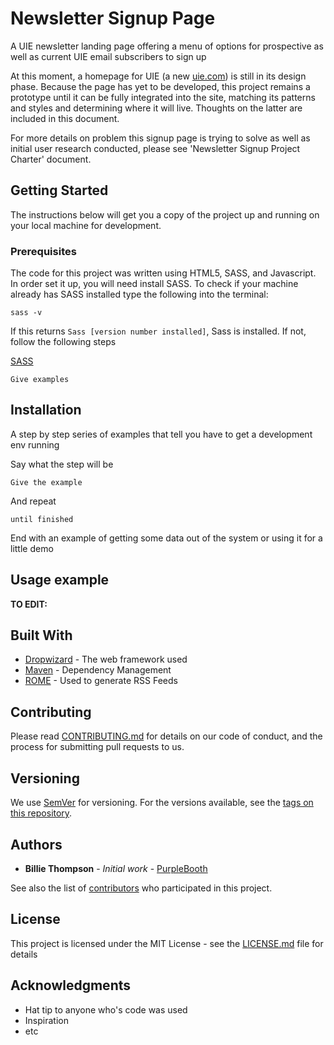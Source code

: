 # Newsletter Signup Page

A UIE newsletter landing page offering a menu of options for prospective as well as current UIE email subscribers to sign up

At this moment, a homepage for UIE (a new [uie.com](https://www.uie.com/)) is still in its design phase. Because the page has yet to be developed, this project remains a prototype until it can be fully integrated into the site, matching its patterns and styles and determining where it will live. Thoughts on the latter are included in this document.

For more details on problem this signup page is trying to solve as well as initial user research conducted, please see 'Newsletter Signup Project Charter' document.

## Getting Started

The instructions below will get you a copy of the project up and running on your local machine for development.

### Prerequisites

The code for this project was written using HTML5, SASS, and Javascript. In order set it up, you will need install SASS. To check if your machine already has SASS installed type the following into the terminal:
```
sass -v
```
If this returns `Sass [version number installed]`, Sass is installed. If not, follow the following steps

[SASS](http://sass-lang.com/install)

```
Give examples
```

## Installation

A step by step series of examples that tell you have to get a development env running

Say what the step will be

```
Give the example
```

And repeat

```
until finished
```

End with an example of getting some data out of the system or using it for a little demo

## Usage example

**TO EDIT:**

## Built With

* [Dropwizard](http://www.dropwizard.io/1.0.2/docs/) - The web framework used
* [Maven](https://maven.apache.org/) - Dependency Management
* [ROME](https://rometools.github.io/rome/) - Used to generate RSS Feeds

## Contributing

Please read [CONTRIBUTING.md](https://gist.github.com/PurpleBooth/b24679402957c63ec426) for details on our code of conduct, and the process for submitting pull requests to us.

## Versioning

We use [SemVer](http://semver.org/) for versioning. For the versions available, see the [tags on this repository](https://github.com/your/project/tags).

## Authors

* **Billie Thompson** - *Initial work* - [PurpleBooth](https://github.com/PurpleBooth)

See also the list of [contributors](https://github.com/your/project/contributors) who participated in this project.

## License

This project is licensed under the MIT License - see the [LICENSE.md](LICENSE.md) file for details

## Acknowledgments

* Hat tip to anyone who's code was used
* Inspiration
* etc
